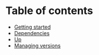 # Table of contents

* [Getting started](README.md)
* [Dependencies](dependencies.md)
* [Up](up.md)
* [Managing versions](managing-versions.md)

